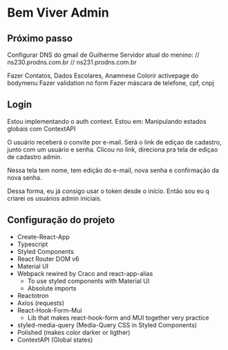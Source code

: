# Bem Viver Admin

## Próximo passo

Configurar DNS do gmail de Guilherme
Servidor atual do menino:
// ns230.prodns.com.br
// ns231.prodns.com.br

Fazer Contatos, Dados Escolares, Anamnese
Colorir activepage do bodymenu
Fazer validation no form
Fazer máscara de telefone, cpf, cnpj

## Login

Estou implementando o auth context. Estou em: Manipulando estados globais com ContextAPI

O usuário receberá o convite por e-mail. Será o link de ediçao de cadastro, junto com um usuário e senha. Clicou no link, direciona pra tela de ediçao de cadastro admin.

Nessa tela tem nome, tem edição do e-mail, nova senha e confirmação da nova senha.

Dessa forma, eu já consigo usar o token desde o início. Então sou eu q criarei os usuários admin iniciais.

## Configuração do projeto

- Create-React-App
- Typescript
- Styled Components
- React Router DOM v6
- Material UI
- Webpack rewired by Craco and react-app-alias
  - To use styled components with Material UI
  - Absolute imports
- Reactotron
- Axios (requests)
- React-Hook-Form-Mui
  - Lib that makes react-hook-form and MUI together very practice
- styled-media-query (Media-Query CSS in Styled Components)
- Polished (makes color darker or ligther)
- ContextAPI (Global states)
